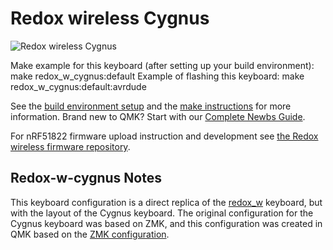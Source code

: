 # Redox wireless Cygnus

![Redox wireless Cygnus](https://i.imgur.com/jDlgLBN.jpg)

Make example for this keyboard (after setting up your build environment):
    make redox_w_cygnus:default
Example of flashing this keyboard:
    make redox_w_cygnus:default:avrdude

See the [build environment setup](https://docs.qmk.fm/#/getting_started_build_tools) and the [make instructions](https://docs.qmk.fm/#/getting_started_make_guide) for more information. Brand new to QMK? Start with our [Complete Newbs Guide](https://docs.qmk.fm/#/newbs).

For nRF51822 firmware upload instruction and development see [the Redox wireless firmware repository](https://github.com/mattdibi/redox-w-firmware).

## Redox-w-cygnus Notes

This keyboard configuration is a direct replica of the [redox_w](https://github.com/qmk/qmk_firmware/tree/master/keyboards/redox_w) keyboard, but with the layout of the Cygnus keyboard. The original configuration for the Cygnus keyboard was based on ZMK, and this configuration was created in QMK based on the [ZMK configuration](https://github.com/Eloy98/zmk-for-cygnus).
